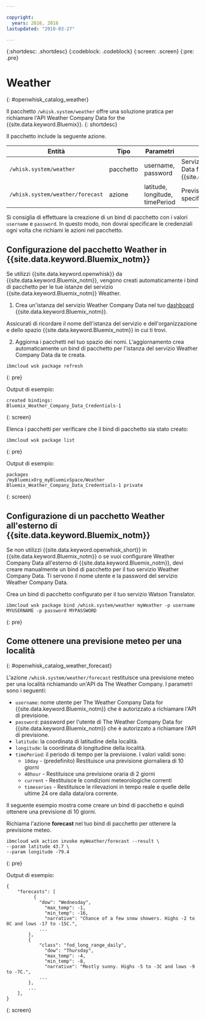 ```yaml
---

copyright:
  years: 2016, 2018
lastupdated: "2018-03-27"

---
```


{:shortdesc: .shortdesc}
{:codeblock: .codeblock}
{:screen: .screen}
{:pre: .pre}

# Weather
{: #openwhisk_catalog_weather}

Il pacchetto `/whisk.system/weather` offre una soluzione pratica per richiamare l'API Weather Company Data for the {{site.data.keyword.Bluemix}}.
{: shortdesc}

Il pacchetto include la seguente azione.

| Entità | Tipo | Parametri | Descrizione |
| --- | --- | --- | --- |
| `/whisk.system/weather` | pacchetto | username, password | Servizi dall'API Weather Company Data for the {{site.data.keyword.Bluemix_notm}}  |
| `/whisk.system/weather/forecast` | azione | latitude, longitude, timePeriod | Previsione per il periodo di tempo specificato|

Si consiglia di effettuare la creazione di un bind di pacchetto con i valori `username` e `password`. In questo modo, non dovrai specificare le credenziali ogni volta che richiami le azioni nel pacchetto.

## Configurazione del pacchetto Weather in {{site.data.keyword.Bluemix_notm}}

Se utilizzi {{site.data.keyword.openwhisk}} da {{site.data.keyword.Bluemix_notm}}, vengono creati automaticamente i bind di pacchetto per le tue istanze del servizio {{site.data.keyword.Bluemix_notm}} Weather.

1. Crea un'istanza del servizio Weather Company Data nel tuo [dashboard](http://console.bluemix.net) {{site.data.keyword.Bluemix_notm}}.

  Assicurati di ricordare il nome dell'istanza del servizio e dell'organizzazione e dello spazio {{site.data.keyword.Bluemix_notm}} in cui ti trovi.

2. Aggiorna i pacchetti nel tuo spazio dei nomi. L'aggiornamento crea automaticamente un bind di pacchetto per l'istanza del servizio Weather Company Data da te creata.
  ```
  ibmcloud wsk package refresh
  ```
  {: pre}

  Output di esempio:
  ```
  created bindings:
  Bluemix_Weather_Company_Data_Credentials-1
  ```
  {: screen}

  Elenca i pacchetti per verificare che il bind di pacchetto sia stato creato:
  ```
  ibmcloud wsk package list
  ```
  {: pre}

  Output di esempio:
  ```
  packages
  /myBluemixOrg_myBluemixSpace/Weather Bluemix_Weather_Company_Data_Credentials-1 private
  ```
  {: screen}

## Configurazione di un pacchetto Weather all'esterno di {{site.data.keyword.Bluemix_notm}}

Se non utilizzi {{site.data.keyword.openwhisk_short}} in {{site.data.keyword.Bluemix_notm}} o se vuoi configurare Weather Company Data all'esterno di {{site.data.keyword.Bluemix_notm}}, devi creare manualmente un bind di pacchetto per il tuo servizio Weather Company Data. Ti servono il nome utente e la password del servizio Weather Company Data.

Crea un bind di pacchetto configurato per il tuo servizio Watson Translator.
```
ibmcloud wsk package bind /whisk.system/weather myWeather -p username MYUSERNAME -p password MYPASSWORD
```
{: pre}

## Come ottenere una previsione meteo per una località
{: #openwhisk_catalog_weather_forecast}

L'azione `/whisk.system/weather/forecast` restituisce una previsione meteo per una località richiamando un'API da The Weather Company. I parametri sono i seguenti:

- `username`: nome utente per The Weather Company Data for {{site.data.keyword.Bluemix_notm}} che è autorizzato a richiamare l'API di previsione.
- `password`: password per l'utente di The Weather Company Data for {{site.data.keyword.Bluemix_notm}} che è autorizzato a richiamare l'API di previsione.
- `latitude`: la coordinata di latitudine della località.
- `longitude`: la coordinata di longitudine della località.
- `timePeriod`: il periodo di tempo per la previsione. I valori validi sono:
  - `10day` - (predefinito) Restituisce una previsione giornaliera di 10 giorni
  - `48hour` - Restituisce una previsione oraria di 2 giorni
  - `current` - Restituisce le condizioni meteorologiche correnti
  - `timeseries` - Restituisce le rilevazioni in tempo reale e quelle delle ultime 24 ore dalla data/ora corrente.

Il seguente esempio mostra come creare un bind di pacchetto e quindi ottenere una previsione di 10 giorni.

Richiama l'azione **forecast** nel tuo bind di pacchetto per ottenere la previsione meteo.
```
ibmcloud wsk action invoke myWeather/forecast --result \
--param latitude 43.7 \
--param longitude -79.4
```
{: pre}

Output di esempio:
```
{
    "forecasts": [
          {
            "dow": "Wednesday",
              "max_temp": -1,
              "min_temp": -16,
              "narrative": "Chance of a few snow showers. Highs -2 to 0C and lows -17 to -15C.",
            ...
        },
        {
            "class": "fod_long_range_daily",
              "dow": "Thursday",
              "max_temp": -4,
              "min_temp": -8,
              "narrative": "Mostly sunny. Highs -5 to -3C and lows -9 to -7C.",
            ...
        },
        ...
    ],
}
```
{: screen}
